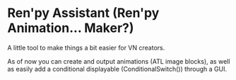 # Ren'py Assistant (Ren'py Animation... Maker?)
A little tool to make things a bit easier for VN creators.<br>

As of now you can create and output animations (ATL image blocks), as well as easily add a conditional displayable (ConditionalSwitch()) through a GUI.<br>

